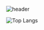 ![header](https://capsule-render.vercel.app/api?type=waving&color=gradient&height=250&section=header&text=Welcome😋&fontAlign=70&fontSize=80)

![Top Langs](https://github-readme-stats.vercel.app/api/top-langs/?username=decoyer&layout=compact)
